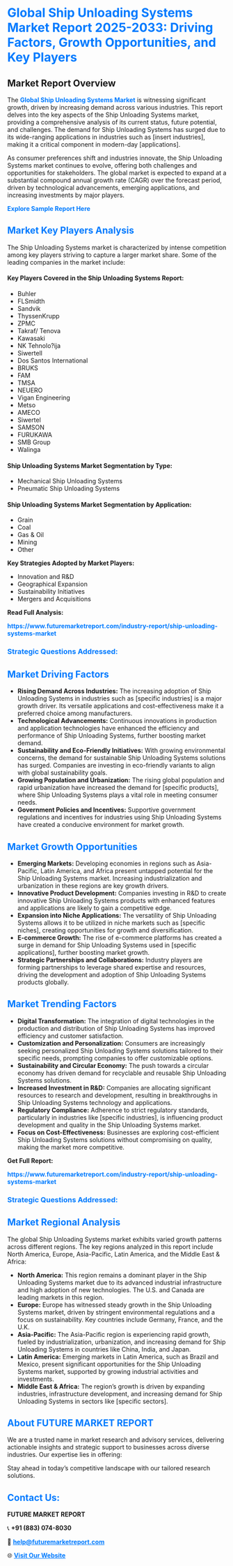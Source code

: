 <h1 style="color: #007BFF;">Global Ship Unloading Systems Market Report 2025-2033: Driving Factors, Growth Opportunities, and Key Players</h1>

<section id="overview">
<h2>Market Report Overview</h2>
<p>The <a href="https://www.futuremarketreport.com/industry-report/ship-unloading-systems-market" style="color: #007BFF; text-decoration: none;"><strong>Global Ship Unloading Systems Market</strong></a> is witnessing significant growth, driven by increasing demand across various industries. This report delves into the key aspects of the Ship Unloading Systems market, providing a comprehensive analysis of its current status, future potential, and challenges. The demand for Ship Unloading Systems has surged due to its wide-ranging applications in industries such as [insert industries], making it a critical component in modern-day [applications].</p>
<p>As consumer preferences shift and industries innovate, the Ship Unloading Systems market continues to evolve, offering both challenges and opportunities for stakeholders. The global market is expected to expand at a substantial compound annual growth rate (CAGR) over the forecast period, driven by technological advancements, emerging applications, and increasing investments by major players.</p>
</section>

<section id="overview">
<p><a href="https://www.futuremarketreport.com/request-sample/reportId=58468" style="color: #007BFF; text-decoration: none;"><strong>Explore Sample Report Here</strong></a></p>
</section>

<section id="key-players">
<h2 style="color: #007BFF;">Market Key Players Analysis</h2>
<p>The Ship Unloading Systems market is characterized by intense competition among key players striving to capture a larger market share. Some of the leading companies in the market include:</p>
<h4>Key Players Covered in the Ship Unloading Systems Report:</h4>
<ul><li>Buhler</li><li>FLSmidth</li><li>Sandvik</li><li>ThyssenKrupp</li><li>ZPMC</li><li>Takraf/ Tenova</li><li>Kawasaki</li><li>NK Tehnolo?ija</li><li>Siwertell</li><li>Dos Santos International</li><li>BRUKS</li><li>FAM</li><li>TMSA</li><li>NEUERO</li><li>Vigan Engineering</li><li>Metso</li><li>AMECO</li><li>Siwertel</li><li>SAMSON</li><li>FURUKAWA</li><li>SMB Group</li><li>Walinga</li></ul>
<h4>Ship Unloading Systems Market Segmentation by Type:</h4>
<ul><li>Mechanical Ship Unloading Systems</li><li>Pneumatic Ship Unloading Systems</li></ul>

<h4>Ship Unloading Systems Market Segmentation by Application:</h4>
<ul><li>Grain</li><li>Coal</li><li>Gas &amp; Oil</li><li>Mining</li><li>Other</li></ul>
<p><strong>Key Strategies Adopted by Market Players:</strong></p>
<ul>
<li>Innovation and R&D</li>
<li>Geographical Expansion</li>
<li>Sustainability Initiatives</li>
<li>Mergers and Acquisitions</li>
</ul>
</section>

<section>
<p><strong>Read Full Analysis: </strong></p><a href="https://www.futuremarketreport.com/industry-report/ship-unloading-systems-market" style="color: #007BFF; text-decoration: none;"><strong>https://www.futuremarketreport.com/industry-report/ship-unloading-systems-market</strong></a>
<h3 style="color: #007BFF;">Strategic Questions Addressed:</h3>
</section>

<section id="driving-factors">
<h2 style="color: #007BFF;">Market Driving Factors</h2>
<ul>
<li><strong>Rising Demand Across Industries:</strong> The increasing adoption of Ship Unloading Systems in industries such as [specific industries] is a major growth driver. Its versatile applications and cost-effectiveness make it a preferred choice among manufacturers.</li>
<li><strong>Technological Advancements:</strong> Continuous innovations in production and application technologies have enhanced the efficiency and performance of Ship Unloading Systems, further boosting market demand.</li>
<li><strong>Sustainability and Eco-Friendly Initiatives:</strong> With growing environmental concerns, the demand for sustainable Ship Unloading Systems solutions has surged. Companies are investing in eco-friendly variants to align with global sustainability goals.</li>
<li><strong>Growing Population and Urbanization:</strong> The rising global population and rapid urbanization have increased the demand for [specific products], where Ship Unloading Systems plays a vital role in meeting consumer needs.</li>
<li><strong>Government Policies and Incentives:</strong> Supportive government regulations and incentives for industries using Ship Unloading Systems have created a conducive environment for market growth.</li>
</ul>
</section>

<section id="growth-opportunities">
<h2 style="color: #007BFF;">Market Growth Opportunities</h2>
<ul>
<li><strong>Emerging Markets:</strong> Developing economies in regions such as Asia-Pacific, Latin America, and Africa present untapped potential for the Ship Unloading Systems market. Increasing industrialization and urbanization in these regions are key growth drivers.</li>
<li><strong>Innovative Product Development:</strong> Companies investing in R&D to create innovative Ship Unloading Systems products with enhanced features and applications are likely to gain a competitive edge.</li>
<li><strong>Expansion into Niche Applications:</strong> The versatility of Ship Unloading Systems allows it to be utilized in niche markets such as [specific niches], creating opportunities for growth and diversification.</li>
<li><strong>E-commerce Growth:</strong> The rise of e-commerce platforms has created a surge in demand for Ship Unloading Systems used in [specific applications], further boosting market growth.</li>
<li><strong>Strategic Partnerships and Collaborations:</strong> Industry players are forming partnerships to leverage shared expertise and resources, driving the development and adoption of Ship Unloading Systems products globally.</li>
</ul>
</section>

<section id="trending-factors">
<h2 style="color: #007BFF;">Market Trending Factors</h2>
<ul>
<li><strong>Digital Transformation:</strong> The integration of digital technologies in the production and distribution of Ship Unloading Systems has improved efficiency and customer satisfaction.</li>
<li><strong>Customization and Personalization:</strong> Consumers are increasingly seeking personalized Ship Unloading Systems solutions tailored to their specific needs, prompting companies to offer customizable options.</li>
<li><strong>Sustainability and Circular Economy:</strong> The push towards a circular economy has driven demand for recyclable and reusable Ship Unloading Systems solutions.</li>
<li><strong>Increased Investment in R&D:</strong> Companies are allocating significant resources to research and development, resulting in breakthroughs in Ship Unloading Systems technology and applications.</li>
<li><strong>Regulatory Compliance:</strong> Adherence to strict regulatory standards, particularly in industries like [specific industries], is influencing product development and quality in the Ship Unloading Systems market.</li>
<li><strong>Focus on Cost-Effectiveness:</strong> Businesses are exploring cost-efficient Ship Unloading Systems solutions without compromising on quality, making the market more competitive.</li>
</ul>
</section>

<section>
<p><strong>Get Full Report: </strong></p><a href="https://www.futuremarketreport.com/industry-report/ship-unloading-systems-market" style="color: #007BFF; text-decoration: none;"><strong>https://www.futuremarketreport.com/industry-report/ship-unloading-systems-market</strong></a>
<h3 style="color: #007BFF;">Strategic Questions Addressed:</h3>
</section>


<section id="regional-analysis">
<h2 style="color: #007BFF;">Market Regional Analysis</h2>
<p>The global Ship Unloading Systems market exhibits varied growth patterns across different regions. The key regions analyzed in this report include North America, Europe, Asia-Pacific, Latin America, and the Middle East & Africa:</p>
<ul>
<li><strong>North America:</strong> This region remains a dominant player in the Ship Unloading Systems market due to its advanced industrial infrastructure and high adoption of new technologies. The U.S. and Canada are leading markets in this region.</li>
<li><strong>Europe:</strong> Europe has witnessed steady growth in the Ship Unloading Systems market, driven by stringent environmental regulations and a focus on sustainability. Key countries include Germany, France, and the U.K.</li>
<li><strong>Asia-Pacific:</strong> The Asia-Pacific region is experiencing rapid growth, fueled by industrialization, urbanization, and increasing demand for Ship Unloading Systems in countries like China, India, and Japan.</li>
<li><strong>Latin America:</strong> Emerging markets in Latin America, such as Brazil and Mexico, present significant opportunities for the Ship Unloading Systems market, supported by growing industrial activities and investments.</li>
<li><strong>Middle East & Africa:</strong> The region’s growth is driven by expanding industries, infrastructure development, and increasing demand for Ship Unloading Systems in sectors like [specific sectors].</li>
</ul>
</section>

<footer>
<h2 style="color: #007BFF;">About FUTURE MARKET REPORT</h2>
<p>We are a trusted name in market research and advisory services, delivering actionable insights and strategic support to businesses across diverse industries. Our expertise lies in offering:</p>

<p>Stay ahead in today’s competitive landscape with our tailored research solutions.</p>

<h2 style="color: #007BFF;">Contact Us:</h2>
<p><strong>FUTURE MARKET REPORT</strong></p>
<p>📞 <strong>+91 (883) 074-8030</strong></p>
<p>📧 <strong><a href="mailto:help@futuremarketreport.com" style="color: #007BFF;">help@futuremarketreport.com</a></strong></p>
<p>🌐 <strong><a href="https://www.futuremarketreport.com/" style="color: #007BFF;">Visit Our Website</a></strong></p>
</footer>